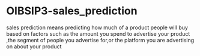 # OIBSIP3-sales_prediction
sales prediction means predicting how much of a product people will buy based on factors such as the amount you spend to advertise your product ,the segment of people you advertise for,or the platform you are advertising on about your product
